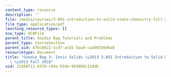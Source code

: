 ```yaml
---
content_type: resource
description: ''
file: /media/courses/3-091-introduction-to-solid-state-chemistry-fall-2018/2156071183f8c94a93de0838b8c12ddb_MIT3_091F18_GB3.pdf
file_type: application/pdf
learning_resource_types: []
ocw_type: OCWFile
parent_title: Goodie Bag Tutorials and Problems
parent_type: CourseSection
parent_uid: 67bc8622-1cd7-acb5-5aa4-caa98556d6a0
resourcetype: Document
title: "Goodie Bag 3: Ionic Solids \u2013 3.091 Introduction to Solid-State Chemistry\
  \ \u2013 Fall 2018"
uid: 21560711-83f8-c94a-93de-0838b8c12ddb
---
```

